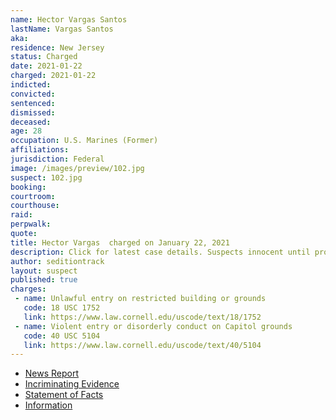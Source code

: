 ```yaml
---
name: Hector Vargas Santos
lastName: Vargas Santos
aka:
residence: New Jersey
status: Charged
date: 2021-01-22
charged: 2021-01-22
indicted:
convicted: 
sentenced: 
dismissed: 
deceased:
age: 28
occupation: U.S. Marines (Former)
affiliations:
jurisdiction: Federal
image: /images/preview/102.jpg
suspect: 102.jpg
booking:
courtroom:
courthouse:
raid:
perpwalk:
quote:
title: Hector Vargas  charged on January 22, 2021
description: Click for latest case details. Suspects innocent until proven guilty.
author: seditiontrack
layout: suspect
published: true
charges:
 - name: Unlawful entry on restricted building or grounds
   code: 18 USC 1752
   link: https://www.law.cornell.edu/uscode/text/18/1752
 - name: Violent entry or disorderly conduct on Capitol grounds
   code: 40 USC 5104
   link: https://www.law.cornell.edu/uscode/text/40/5104
---
```

- [News Report](https://www.msn.com/en-us/news/politics/fbi-new-jersey-man-took-video-selfie-inside-capitol-detailed-his-location-during-siege/ar-BB1d746o)
- [Incriminating Evidence](https://jcitytimes.com/hector-vargas-from-unsung-hero-to-insurrectionist/)
- [Statement of Facts](https://www.justice.gov/usao-dc/case-multi-defendant/file/1371546/download)
- [Information](https://www.justice.gov/usao-dc/case-multi-defendant/file/1377976/download)

